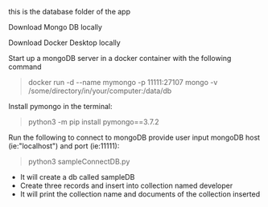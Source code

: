 this is the database folder of the app

Download Mongo DB locally

Download Docker Desktop locally

Start up a mongoDB server in a docker container with the following command

> docker run -d --name mymongo -p 11111:27107 mongo -v /some/directory/in/your/computer:/data/db

Install pymongo in the terminal:
> python3 -m pip install pymongo==3.7.2

Run the following to connect to mongoDB provide user input mongoDB host (ie:"localhost") and port (ie:11111):
 > python3 sampleConnectDB.py 
 - It will create a db called sampleDB
 - Create three records and insert into collection named developer
 - It will print the collection name and documents of the collection inserted
 